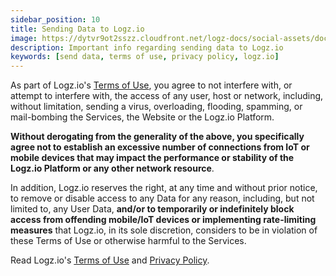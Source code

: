 ```yaml
---
sidebar_position: 10
title: Sending Data to Logz.io
image: https://dytvr9ot2sszz.cloudfront.net/logz-docs/social-assets/docs-social.jpg
description: Important info regarding sending data to Logz.io
keywords: [send data, terms of use, privacy policy, logz.io]
---
```


As part of Logz.io's [Terms of Use](https://logz.io/about-us/terms-of-use/), you agree to not interfere with, or attempt to interfere with, the access of any user, host or network, including, without limitation, sending a virus, overloading, flooding, spamming, or mail-bombing the Services, the Website or the Logz.io Platform. 

**Without derogating from the generality of the above, you specifically agree not to establish an excessive number of connections from IoT or mobile devices that may impact the performance or stability of the Logz.io Platform or any other network resource**.

In addition, Logz.io reserves the right, at any time and without prior notice, to remove or disable access to any Data for any reason, including, but not limited to, any User Data, **and/or to temporarily or indefinitely block access from offending mobile/IoT devices or implementing rate-limiting measures** that Logz.io, in its sole discretion, considers to be in violation of these Terms of Use or otherwise harmful to the Services.

Read Logz.io's [Terms of Use](https://logz.io/about-us/terms-of-use/) and [Privacy Policy](https://logz.io/about-us/privacy-policy/).